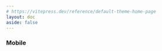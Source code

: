 ```yaml
---
# https://vitepress.dev/reference/default-theme-home-page
layout: doc
aside: false
---
```


<script setup>

import {
  VPTeamPage,
  VPTeamPageTitle,
  VPTeamMembers
} from 'vitepress/theme'


const mobile = [
  {title:"Swift",link:"/pages/wiki/swift",icon:"./wiki/swiftui.png",desc:"SwiftUI"}
]
</script>

<VPTeamPage>
  <VPTeamPageTitle>
    <template #title>
      Wiki
    </template>
    <template #lead>
      到底要记住多少命令行才会让脑袋爆炸呢？
    </template>
  </VPTeamPageTitle>
</VPTeamPage>

### Mobile

<br>

<LinkCard  :items ="mobile" />

<style>

.content{
    max-width: unset !important;
}
</style>

